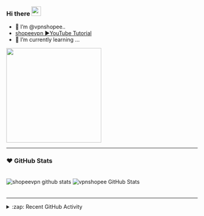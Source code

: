 ### Hi there <a href="https://github.com/shopeevpn"><img src="https://media.giphy.com/media/hvRJCLFzcasrR4ia7z/giphy.gif" width="25px"></a>
- 🤖 I’m @vpnshopee..
- [shopeevpn ▶️YouTube Tutorial](https://www.youtube.com/@shopeevpn)
- 🌱 I’m currently learning ...

<img src="https://cloud.githubusercontent.com/assets/2059754/24601246/753a7f36-1858-11e7-9d6b-7a0e64fb27f7.png" height="250px" width="250px">

<!---
shopeevpn/shopeevpn is a ✨ special ✨ repository because its `README.md` (this file) appears on your GitHub profile.
You can click the Preview link to take a look at your changes.
--->
---
### ❤️ GitHub Stats

![shopeevpn github stats](https://github-readme-stats.vercel.app/api?username=shopeevpn&show_icons=true)
<img  display='block' style="margin:20px 20px 20px 0;" alt="vpnshopee GitHub Stats" src="https://github-readme-stats.vercel.app/api?username=shopeevpn&show_icons=true&hide_border=true&theme=tokyonight" />

---

<details>
  <summary>:zap: Recent GitHub Activity</summary>
  
<!--RECENT_ACTIVITY:start-->

<!--RECENT_ACTIVITY:end-->
<!--RECENT_ACTIVITY:last_update-->

<!--RECENT_ACTIVITY:last_update_end-->
<h1 align="center"> VPS AutoScript Xray, V2ray, SSH & OpenVPN By RARE <img src="https://img.shields.io/badge/FREE Version-1.1-blue.svg"></h1>
